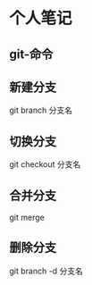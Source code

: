 # 个人笔记

## git-命令
## 新建分支
git branch 分支名
## 切换分支
git checkout 分支名
## 合并分支
git merge
## 删除分支
git branch -d 分支名
